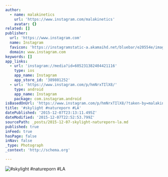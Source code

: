 ```yaml
---
author:
  - name: malakinetics
    url: 'https://www.instagram.com/malakinetics'
    avatar: {}
related: []
publisher:
  url: 'https://www.instagram.com'
  name: Instagram
  favicon: 'https://instagramstatic-a.akamaihd.net/bluebar/e20554e/images/ico/favicon.ico'
  domain: www.instagram.com
keywords: []
app_links:
  - url: 'instagram://media?id=605231382404421116'
    type: ios
    app_name: Instagram
    app_store_id: '389801252'
  - url: 'https://www.instagram.com/p/hmNrxTIlX8/'
    type: android
    app_name: Instagram
    package: com.instagram.android
isBasedOnUrl: 'https://www.instagram.com/p/hmNrxTIlX8/?taken-by=malakinetics'
title: '#skylight #natureporn #LA'
datePublished: '2015-12-07T23:13:11.495Z'
dateModified: '2015-12-07T22:52:53.799Z'
sourcePath: _posts/2015-12-07-skylight-natureporn-la.md
published: true
inFeed: true
hasPage: false
inNav: false
_type: Photograph
_context: 'http://schema.org'

---
```

![&num;skylight &num;natureporn &num;LA](https://scontent.cdninstagram.com/hphotos-xaf1/t51.2885-15/e15/1390180_189083421285798_1174090554_n.jpg)